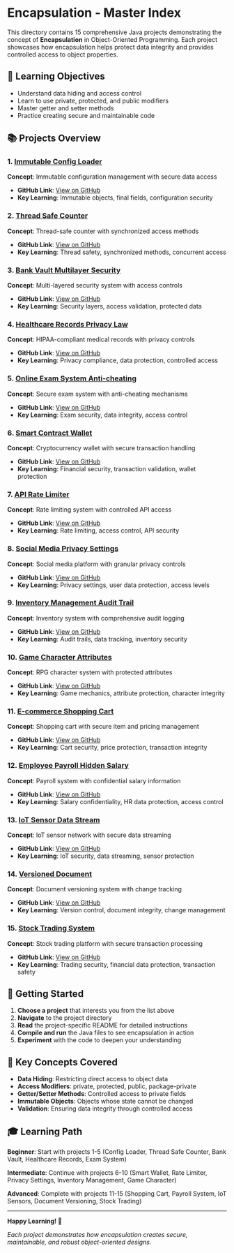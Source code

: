 # Encapsulation - Master Index

This directory contains 15 comprehensive Java projects demonstrating the concept of **Encapsulation** in Object-Oriented Programming. Each project showcases how encapsulation helps protect data integrity and provides controlled access to object properties.

## 🎯 Learning Objectives
- Understand data hiding and access control
- Learn to use private, protected, and public modifiers
- Master getter and setter methods
- Practice creating secure and maintainable code

## 📚 Projects Overview

### 1. [Immutable Config Loader](./1-immutable-config-loader/)
**Concept**: Immutable configuration management with secure data access
- **GitHub Link**: [View on GitHub](https://github.com/ShivaniMutkeNS/Covaib-JavaOOP/tree/main/encapsulation/1-immutable-config-loader)
- **Key Learning**: Immutable objects, final fields, configuration security

### 2. [Thread Safe Counter](./2-thread-safe-counter/)
**Concept**: Thread-safe counter with synchronized access methods
- **GitHub Link**: [View on GitHub](https://github.com/ShivaniMutkeNS/Covaib-JavaOOP/tree/main/encapsulation/2-thread-safe-counter)
- **Key Learning**: Thread safety, synchronized methods, concurrent access

### 3. [Bank Vault Multilayer Security](./3-bank-vault-multilayer-security/)
**Concept**: Multi-layered security system with access controls
- **GitHub Link**: [View on GitHub](https://github.com/ShivaniMutkeNS/Covaib-JavaOOP/tree/main/encapsulation/3-bank-vault-multilayer-security)
- **Key Learning**: Security layers, access validation, protected data

### 4. [Healthcare Records Privacy Law](./4-healthcare-records-privacy-law/)
**Concept**: HIPAA-compliant medical records with privacy controls
- **GitHub Link**: [View on GitHub](https://github.com/ShivaniMutkeNS/Covaib-JavaOOP/tree/main/encapsulation/4-healthcare-records-privacy-law)
- **Key Learning**: Privacy compliance, data protection, controlled access

### 5. [Online Exam System Anti-cheating](./5-online-exam-system-anticheating/)
**Concept**: Secure exam system with anti-cheating mechanisms
- **GitHub Link**: [View on GitHub](https://github.com/ShivaniMutkeNS/Covaib-JavaOOP/tree/main/encapsulation/5-online-exam-system-anticheating)
- **Key Learning**: Exam security, data integrity, access control

### 6. [Smart Contract Wallet](./6-smart-contract-wallet/)
**Concept**: Cryptocurrency wallet with secure transaction handling
- **GitHub Link**: [View on GitHub](https://github.com/ShivaniMutkeNS/Covaib-JavaOOP/tree/main/encapsulation/6-smart-contract-wallet)
- **Key Learning**: Financial security, transaction validation, wallet protection

### 7. [API Rate Limiter](./7-api-rate-limiter/)
**Concept**: Rate limiting system with controlled API access
- **GitHub Link**: [View on GitHub](https://github.com/ShivaniMutkeNS/Covaib-JavaOOP/tree/main/encapsulation/7-api-rate-limiter)
- **Key Learning**: Rate limiting, access control, API security

### 8. [Social Media Privacy Settings](./8-social-media-privacy-settings/)
**Concept**: Social media platform with granular privacy controls
- **GitHub Link**: [View on GitHub](https://github.com/ShivaniMutkeNS/Covaib-JavaOOP/tree/main/encapsulation/8-social-media-privacy-settings)
- **Key Learning**: Privacy settings, user data protection, access levels

### 9. [Inventory Management Audit Trail](./9-inventory-management-audit-trail/)
**Concept**: Inventory system with comprehensive audit logging
- **GitHub Link**: [View on GitHub](https://github.com/ShivaniMutkeNS/Covaib-JavaOOP/tree/main/encapsulation/9-inventory-management-audit-trail)
- **Key Learning**: Audit trails, data tracking, inventory security

### 10. [Game Character Attributes](./10-game-character-attributes/)
**Concept**: RPG character system with protected attributes
- **GitHub Link**: [View on GitHub](https://github.com/ShivaniMutkeNS/Covaib-JavaOOP/tree/main/encapsulation/10-game-character-attributes)
- **Key Learning**: Game mechanics, attribute protection, character integrity

### 11. [E-commerce Shopping Cart](./11-ecommerce-shopping-cart/)
**Concept**: Shopping cart with secure item and pricing management
- **GitHub Link**: [View on GitHub](https://github.com/ShivaniMutkeNS/Covaib-JavaOOP/tree/main/encapsulation/11-ecommerce-shopping-cart)
- **Key Learning**: Cart security, price protection, transaction integrity

### 12. [Employee Payroll Hidden Salary](./12-employee-payroll-hidden-salary/)
**Concept**: Payroll system with confidential salary information
- **GitHub Link**: [View on GitHub](https://github.com/ShivaniMutkeNS/Covaib-JavaOOP/tree/main/encapsulation/12-employee-payroll-hidden-salary)
- **Key Learning**: Salary confidentiality, HR data protection, access control

### 13. [IoT Sensor Data Stream](./13-iot-sensor-data-stream/)
**Concept**: IoT sensor network with secure data streaming
- **GitHub Link**: [View on GitHub](https://github.com/ShivaniMutkeNS/Covaib-JavaOOP/tree/main/encapsulation/13-iot-sensor-data-stream)
- **Key Learning**: IoT security, data streaming, sensor protection

### 14. [Versioned Document](./14-versioned-document/)
**Concept**: Document versioning system with change tracking
- **GitHub Link**: [View on GitHub](https://github.com/ShivaniMutkeNS/Covaib-JavaOOP/tree/main/encapsulation/14-versioned-document)
- **Key Learning**: Version control, document integrity, change management

### 15. [Stock Trading System](./15-stock-trading-system/)
**Concept**: Stock trading platform with secure transaction processing
- **GitHub Link**: [View on GitHub](https://github.com/ShivaniMutkeNS/Covaib-JavaOOP/tree/main/encapsulation/15-stock-trading-system)
- **Key Learning**: Trading security, financial data protection, transaction safety

## 🚀 Getting Started

1. **Choose a project** that interests you from the list above
2. **Navigate** to the project directory
3. **Read** the project-specific README for detailed instructions
4. **Compile and run** the Java files to see encapsulation in action
5. **Experiment** with the code to deepen your understanding

## 📖 Key Concepts Covered

- **Data Hiding**: Restricting direct access to object data
- **Access Modifiers**: private, protected, public, package-private
- **Getter/Setter Methods**: Controlled access to private fields
- **Immutable Objects**: Objects whose state cannot be changed
- **Validation**: Ensuring data integrity through controlled access

## 🎓 Learning Path

**Beginner**: Start with projects 1-5 (Config Loader, Thread Safe Counter, Bank Vault, Healthcare Records, Exam System)

**Intermediate**: Continue with projects 6-10 (Smart Wallet, Rate Limiter, Privacy Settings, Inventory Management, Game Character)

**Advanced**: Complete with projects 11-15 (Shopping Cart, Payroll System, IoT Sensors, Document Versioning, Stock Trading)

---

**Happy Learning! 🎉**

*Each project demonstrates how encapsulation creates secure, maintainable, and robust object-oriented designs.*